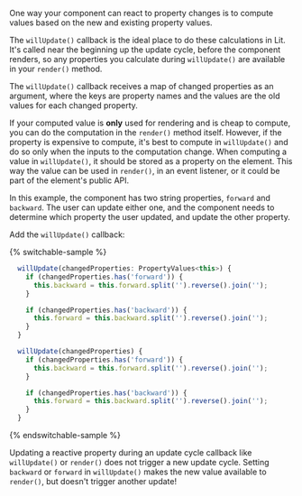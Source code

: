One way your component can react to property changes is to compute values based on the new and existing property values.

The `willUpdate()` callback is the ideal place to do these calculations in Lit. It's called near the beginning up the update cycle, before the component renders, so any properties you calculate during `willUpdate()` are available in your `render()` method.

The `willUpdate()` callback receives a map of changed properties as an argument, where the keys are property names and the values are the old values for each changed property.

If your computed value is **only** used for rendering and is cheap to compute, you can do the computation in the `render()` method itself. However, if the property is expensive to compute, it's best to compute in `willUpdate()` and do so only when the inputs to the computation change. When computing a value in `willUpdate()`, it should be stored as a property on the element. This way the value can be used in `render()`, in an event listener, or it could be part of the element's public API.

In this example, the component has two string properties, `forward` and `backward`. The user can update either one, and the component needs to determine which property the user updated, and update the other property.

Add the `willUpdate()` callback:

{% switchable-sample %}

```ts
  willUpdate(changedProperties: PropertyValues<this>) {
    if (changedProperties.has('forward')) {
      this.backward = this.forward.split('').reverse().join('');
    }

    if (changedProperties.has('backward')) {
      this.forward = this.backward.split('').reverse().join('');
    }
  }
```

```js
  willUpdate(changedProperties) {
    if (changedProperties.has('forward')) {
      this.backward = this.forward.split('').reverse().join('');
    }

    if (changedProperties.has('backward')) {
      this.forward = this.backward.split('').reverse().join('');
    }
  }
```

{% endswitchable-sample %}

Updating a reactive property during an update cycle callback like `willUpdate()` or `render()` does not trigger a new update cycle. Setting `backward` or `forward` in `willUpdate()` makes the new value available to `render()`, but doesn't trigger another update!
